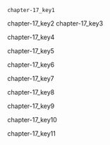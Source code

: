 ```ngMeta
chapter-17_key1
```

chapter-17_key2
chapter-17_key3


chapter-17_key4


chapter-17_key5


chapter-17_key6


chapter-17_key7


chapter-17_key8


chapter-17_key9


chapter-17_key10


chapter-17_key11
